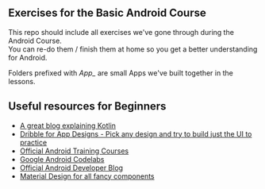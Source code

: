 ## Exercises for the Basic Android Course
This repo should include all exercises we've gone through during the Android Course.<br> 
You can re-do them / finish them at home so you get a better understanding for Android. 

Folders prefixed with *App_* are small Apps we've built together in the lessons.

## Useful resources for Beginners
- [A great blog explaining Kotlin](https://typealias.com/start/)
- [Dribble for App Designs - Pick any design and try to build just the UI to practice](https://dribbble.com/search/app)
- [Official Android Training Courses](https://developer.android.com/get-started/overview)
- [Google Android Codelabs](https://developer.android.com/get-started/codelabs)
- [Official Android Developer Blog](https://android-developers.googleblog.com/)
- [Material Design for all fancy components](https://m3.material.io/)
